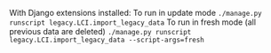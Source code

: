 With Django extensions installed:
To run in update mode
`./manage.py runscript legacy.LCI.import_legacy_data`
To run in fresh mode (all previous data are deleted)
`./manage.py runscript legacy.LCI.import_legacy_data --script-args=fresh`